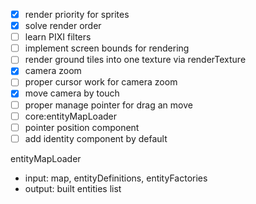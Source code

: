 - [x] render priority for sprites
- [x] solve render order
- [ ] learn PIXI filters
- [ ] implement screen bounds for rendering
- [ ] render ground tiles into one texture via renderTexture
- [x] camera zoom
- [ ] proper cursor work for camera zoom
- [x] move camera by touch
- [ ] proper manage pointer for drag an move
- [ ] core:entityMapLoader
- [ ] pointer position component
- [ ] add identity component by default

entityMapLoader
- input: map, entityDefinitions, entityFactories
- output: built entities list
